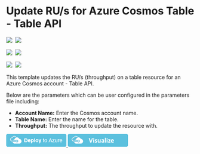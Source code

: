 # Update RU/s for Azure Cosmos Table - Table API

<IMG SRC="https://azurequickstartsservice.blob.core.windows.net/badges/101-cosmosdb-table-ru-update/PublicLastTestDate.svg" />&nbsp;
<IMG SRC="https://azurequickstartsservice.blob.core.windows.net/badges/101-cosmosdb-table-ru-update/PublicDeployment.svg" />&nbsp;

<IMG SRC="https://azurequickstartsservice.blob.core.windows.net/badges/101-cosmosdb-table-ru-update/FairfaxLastTestDate.svg" />&nbsp;
<IMG SRC="https://azurequickstartsservice.blob.core.windows.net/badges/101-cosmosdb-table-ru-update/FairfaxDeployment.svg" />&nbsp;

<IMG SRC="https://azurequickstartsservice.blob.core.windows.net/badges/101-cosmosdb-table-ru-update/BestPracticeResult.svg" />&nbsp;
<IMG SRC="https://azurequickstartsservice.blob.core.windows.net/badges/101-cosmosdb-table-ru-update/CredScanResult.svg" />&nbsp;

This template updates the RU/s (throughput) on a table resource for an Azure Cosmos account - Table API.

Below are the parameters which can be user configured in the parameters file including:

- **Account Name:** Enter the Cosmos account name.
- **Table Name:** Enter the name for the table.
- **Throughput:** The throughput to update the resource with.

<a href="https://portal.azure.com/#create/Microsoft.Template/uri/https%3A%2F%2Fraw.githubusercontent.com%2FAzure%2Fazure-quickstart-templates%2Fmaster%2F101-cosmosdb-table-ru-update%2Fazuredeploy.json" target="_blank">
    <img src="https://raw.githubusercontent.com/Azure/azure-quickstart-templates/master/1-CONTRIBUTION-GUIDE/images/deploytoazure.png"/>
</a>
<a href="http://armviz.io/#/?load=https%3A%2F%2Fraw.githubusercontent.com%2FAzure%2Fazure-quickstart-templates%2Fmaster%2F101-cosmosdb-table-ru-update%2Fazuredeploy.json" target="_blank">
    <img src="https://raw.githubusercontent.com/Azure/azure-quickstart-templates/master/1-CONTRIBUTION-GUIDE/images/visualizebutton.png"/>
</a>

